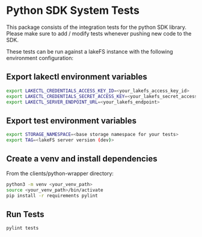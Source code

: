 # Python SDK System Tests

This package consists of the integration tests for the python SDK library.
Please make sure to add / modify tests whenever pushing new code to the SDK.

These tests can be run against a lakeFS instance with the following environment configuration:

## Export lakectl environment variables

```sh
export LAKECTL_CREDENTIALS_ACCESS_KEY_ID=<your_lakefs_access_key_id>
export LAKECTL_CREDENTIALS_SECRET_ACCESS_KEY=<your_lakefs_secret_access_key>
export LAKECTL_SERVER_ENDPOINT_URL=<your_lakefs_endpoint>
```

## Export test environment variables

```sh
export STORAGE_NAMESPACE=<base storage namespace for your tests>
export TAG=<lakeFS server version (dev)>
```

## Create a venv and install dependencies

From the clients/python-wrapper directory:

```sh
python3 -m venv <your_venv_path>
source <your_venv_path>/bin/activate
pip install -r requirements pylint
```

## Run Tests

```sh
pylint tests
```
